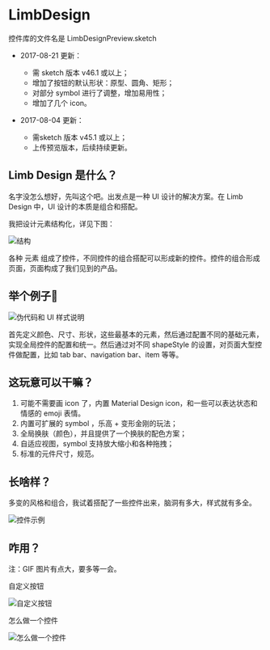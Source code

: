 # LimbDesign

控件库的文件名是 LimbDesignPreview.sketch

- 2017-08-21 更新：
    - 需 sketch 版本 v46.1 或以上；
    - 增加了按钮的默认形状：原型、圆角、矩形；
    - 对部分 symbol 进行了调整，增加易用性；
    - 增加了几个 icon。


- 2017-08-04 更新：
    - 需sketch 版本 v45.1 或以上；
    - 上传预览版本，后续持续更新。

## Limb Design 是什么？

名字没怎么想好，先叫这个吧。出发点是一种 UI 设计的解决方案。在 Limb Design 中，UI 设计的本质是组合和搭配。

我把设计元素结构化，详见下图：

![结构](https://github.com/wangye1989/LimbDesign/blob/master/pic/%E8%84%91%E5%9B%BE.png?raw=true)

各种 元素 组成了控件，不同控件的组合搭配可以形成新的控件。控件的组合形成页面，页面构成了我们见到的产品。

## 举个例子🌰

![伪代码和 UI 样式说明](https://github.com/wangye1989/LimbDesign/blob/master/pic/%E4%BC%AA%E4%BB%A3%E7%A0%81%E5%92%8C%E6%A0%B7%E5%BC%8F.png?raw=true)

首先定义颜色、尺寸、形状，这些最基本的元素，然后通过配置不同的基础元素，实现全局控件的配置和统一。然后通过对不同 shapeStyle 的设置，对页面大型控件做配置，比如 tab bar、navigation bar、item 等等。

## 这玩意可以干嘛？
1. 可能不需要画 icon 了，内置 Material Design icon，和一些可以表达状态和情感的 emoji 表情。
2. 内置可扩展的 symbol ，乐高 + 变形金刚的玩法；
3. 全局换肤（颜色），并且提供了一个换肤的配色方案；
4. 自适应视图，symbol 支持放大缩小和各种拖拽；
5. 标准的元件尺寸，规范。

## 长啥样？

多变的风格和组合，我试着搭配了一些控件出来，脑洞有多大，样式就有多全。

![控件示例](https://github.com/wangye1989/LimbDesign/blob/master/pic/%E6%8E%A7%E4%BB%B6%E7%A4%BA%E4%BE%8B.png?raw=true)

## 咋用？
注：GIF 图片有点大，要多等一会。





自定义按钮

![自定义按钮](https://github.com/wangye1989/LimbDesign/blob/master/pic/2gif_%E5%BC%B9%E7%AA%97%E9%80%89%E6%8B%A9%E5%BD%A2%E7%8A%B6.gif?raw=true)


怎么做一个控件

![怎么做一个控件](https://github.com/wangye1989/LimbDesign/blob/master/pic/3gif_%E4%B8%8B%E6%8B%89%E5%BC%B9%E7%AA%97.gif?raw=true)